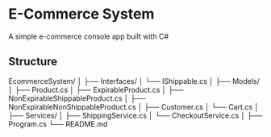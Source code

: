# E-Commerce System 

A simple e-commerce console app built with C#

## Structure

EcommerceSystem/
│
├── Interfaces/
│   └── IShippable.cs
│
├── Models/
│   ├── Product.cs
│   ├── ExpirableProduct.cs
│   ├── NonExpirableShippableProduct.cs
│   ├── NonExpirableNonShippableProduct.cs
│   ├── Customer.cs
│   └── Cart.cs
│
├── Services/
│   ├── ShippingService.cs
│   └── CheckoutService.cs
│
├── Program.cs
└── README.md
